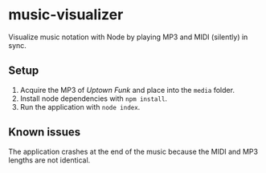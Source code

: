 # music-visualizer
Visualize music notation with Node by playing MP3 and MIDI (silently) in sync.

## Setup

1. Acquire the MP3 of *Uptown Funk* and place into the `media` folder.
1. Install node dependencies with `npm install`.
1. Run the application with `node index`.

## Known issues

The application crashes at the end of the music because the MIDI and MP3 lengths are not identical. 